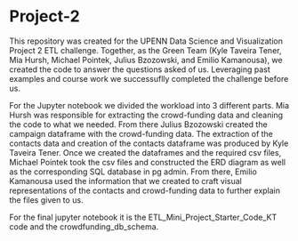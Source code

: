 # Project-2

  This repository was created for the UPENN Data Science and Visualization Project 2 ETL challenge.  Together, as the Green Team (Kyle Taveira Tener, Mia Hursh, Michael Pointek, Julius Bzozowski, and Emilio Kamanousa), we created the code to answer the questions asked of us.  Leveraging past examples and course work we successuflly completed the challenge before us.  

  For the Jupyter notebook we divided the workload into 3 different parts.  Mia Hursh was responsible for extracting the crowd-funding data and cleaning the code to what we needed.  From there Julius Bzozowski created the campaign dataframe with the crowd-funding data.  The extraction of the contacts data and creation of the contacts dataframe was produced by Kyle Taveira Tener.  Once we created the dataframes and the required csv files, Michael Pointek took the csv files and constructed the ERD diagram as well as the corresponding SQL database in pg admin.  From there, Emilio Kamanousa used the information that we created to craft visual representations of the contacts and crowd-funding data to further explain the files given to us.   

For the final jupyter notebook it is the ETL_Mini_Project_Starter_Code_KT code and the crowdfunding_db_schema.
